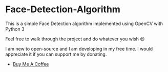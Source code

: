 # Face-Detection-Algorithm

This is a simple Face Detection algorithm implemented using OpenCV with Python 3

Feel free to walk through the project and do whatever you wish 😉

I am new to open-source and I am developing in my free time. I would appreciate it if you can support me by donating.

* [Buy Me A Coffee](https://www.buymeacoffee.com/kimfom01)
